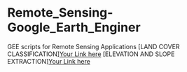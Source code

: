 # Remote_Sensing-Google_Earth_Enginer
GEE scripts for Remote Sensing Applications
[LAND COVER CLASSIFICATION][Your Link here](https://code.earthengine.google.com/d53359acc5ea22f4f1d415664e441a1a)
[ELEVATION AND SLOPE EXTRACTION][Your Link here](https://code.earthengine.google.com/d1e951e4923717f1c361a07c4b4689a1)
